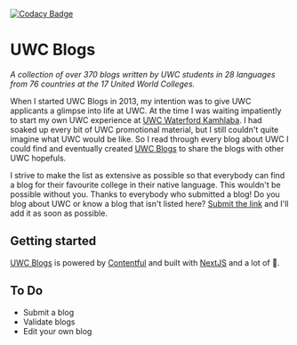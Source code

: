 [![Codacy Badge](https://api.codacy.com/project/badge/Grade/2d8734becc4c452ab3c4db9875435a55)](https://www.codacy.com/app/connor_baer/uwcblogs?utm_source=github.com&utm_medium=referral&utm_content=uwc/uwcblogs&utm_campaign=Badge_Grade)

# UWC Blogs

_A collection of over 370 blogs written by UWC students in 28 languages from 76 countries at the 17 United World Colleges._

When I started UWC Blogs in 2013, my intention was to give UWC applicants a glimpse into life at UWC. At the time I was waiting impatiently to start my own UWC experience at [UWC Waterford Kamhlaba](https://uwcblogs.com/uwc-waterford-kamhlaba). I had soaked up every bit of UWC promotional material, but I still couldn't quite imagine what UWC would be like. So I read through every blog about UWC I could find and eventually created [UWC Blogs](https://uwcblogs.com) to share the blogs with other UWC hopefuls.

I strive to make the list as extensive as possible so that everybody can find a blog for their favourite college in their native language. This wouldn't be possible without you. Thanks to everybody who submitted a blog! Do you blog about UWC or know a blog that isn't listed here? [Submit the link](https://uwcblogs.com/submit) and I'll add it as soon as possible.


## Getting started

[UWC Blogs](https://uwcblogs.com) is powered by [Contentful](https://contentful.com) and built with [NextJS](https://github.com/zeit/next.js/) and a lot of 💜.


## To Do

- Submit a blog
- Validate blogs
- Edit your own blog
